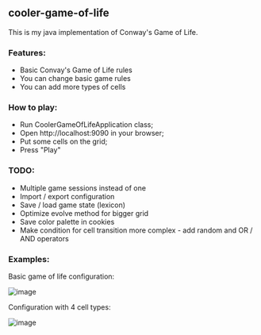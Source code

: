 ## cooler-game-of-life
This is my java implementation of Conway's Game of Life.

### Features:
- Basic Convay's Game of Life rules
- You can change basic game rules
- You can add more types of cells

### How to play:
- Run CoolerGameOfLifeApplication class;
- Open http://localhost:9090 in your browser;
- Put some cells on the grid;
- Press "Play"

### TODO:
- Multiple game sessions instead of one
- Import / export configuration
- Save / load game state (lexicon)
- Optimize evolve method for bigger grid
- Save color palette in cookies
- Make condition for cell transition more complex - add random and OR / AND operators

### Examples:
Basic game of life configuration:
>
![image](https://user-images.githubusercontent.com/37997797/171428174-2ed25985-52db-4589-bd55-01fdfe8beacd.png)

Configuration with 4 cell types:
>
![image](https://user-images.githubusercontent.com/37997797/171427401-9e9fc4ce-0f5c-4e2e-9346-7f64c6cc5ab2.png)
